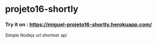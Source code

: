# projeto16-shortly

### Try it on : https://miguel-projeto16-shortly.herokuapp.com/

Simple Nodejs url shortner api
